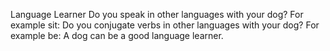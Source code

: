 Language Learner
Do you speak in other languages with your dog?
For example sit:
Do you conjugate verbs in other languages with your dog?
For example be:
A dog can be a good language learner.
<!-- LL.md EOF -->
